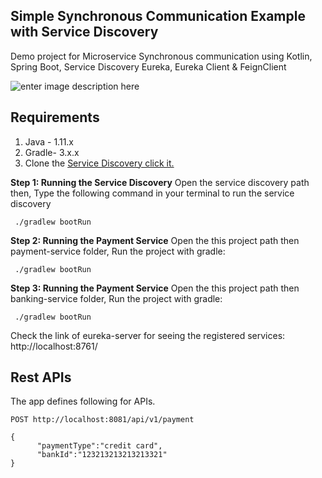 ## Simple Synchronous Communication Example with Service Discovery

Demo project for Microservice Synchronous communication using Kotlin, Spring Boot, Service Discovery Eureka, Eureka Client & FeignClient

![enter image description here](https://cdn-images-1.medium.com/max/800/1*BB3G8KmqWn5W3m3A7KtKOg.png)


## Requirements
1.  Java - 1.11.x
2.  Gradle- 3.x.x
3. Clone the [Service Discovery click it.](https://github.com/G-khan/synchronized-communication-between-microservices) 

**Step 1: Running the Service Discovery**
Open the service discovery path then,
Type the following command in your terminal to run the service discovery

     ./gradlew bootRun
    

**Step 2: Running the Payment Service** 
Open the this project path then payment-service folder,
Run the project with gradle:

     ./gradlew bootRun

**Step 3: Running the Payment Service** 
Open the this project path then banking-service folder,
Run the project with gradle:

     ./gradlew bootRun
     

Check the link of eureka-server for seeing the registered services: http://localhost:8761/

## Rest APIs

The app defines following for APIs.

    POST http://localhost:8081/api/v1/payment
    
    {
          "paymentType":"credit card",
          "bankId":"123213213213213321"
    }
